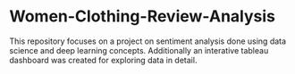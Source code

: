 # Women-Clothing-Review-Analysis
This repository focuses on a project on sentiment analysis done using data science and deep learning concepts. Additionally an interative tableau dashboard was created for exploring data in detail. 
